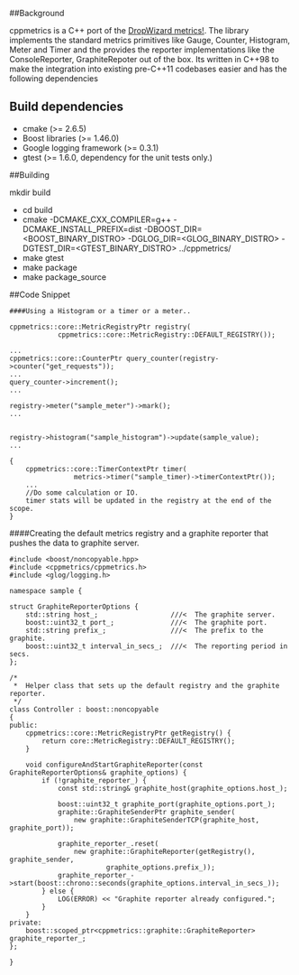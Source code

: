 ##Background

cppmetrics is a C++ port of the [DropWizard metrics!](https://dropwizard.github.io/metrics/3.1.0/).
The library implements the standard metrics primitives like Gauge, Counter, Histogram, Meter and Timer and the provides the reporter
implementations like the ConsoleReporter, GraphiteRepoter out of the box.
Its written in C++98 to make the integration into existing pre-C++11 codebases easier and has the following dependencies

## Build dependencies
- cmake (>= 2.6.5)
- Boost libraries (>= 1.46.0)
- Google logging framework (>= 0.3.1)
- gtest (>= 1.6.0, dependency for the unit tests only.)

##Building

mkdir build
- cd build
- cmake -DCMAKE_CXX_COMPILER=g++ -DCMAKE_INSTALL_PREFIX=dist -DBOOST_DIR=<BOOST_BINARY_DISTRO> -DGLOG_DIR=<GLOG_BINARY_DISTRO> -DGTEST_DIR=<GTEST_BINARY_DISTRO> ../cppmetrics/
- make gtest
- make package
- make package_source

##Code Snippet

```
####Using a Histogram or a timer or a meter..

cppmetrics::core::MetricRegistryPtr registry(
            cppmetrics::core::MetricRegistry::DEFAULT_REGISTRY());

...
cppmetrics::core::CounterPtr query_counter(registry->counter("get_requests"));
...
query_counter->increment();
...

registry->meter("sample_meter")->mark();
...


registry->histogram("sample_histogram")->update(sample_value);
...

{
    cppmetrics::core::TimerContextPtr timer(
                metrics->timer("sample_timer)->timerContextPtr());
    ...
    //Do some calculation or IO.
    timer stats will be updated in the registry at the end of the scope.                
}
```

####Creating the default metrics registry and a graphite reporter that pushes the data to graphite server.

```
#include <boost/noncopyable.hpp>
#include <cppmetrics/cppmetrics.h>
#include <glog/logging.h>

namespace sample {

struct GraphiteReporterOptions {
    std::string host_;                  ///<  The graphite server.
    boost::uint32_t port_;              ///<  The graphite port.
    std::string prefix_;                ///<  The prefix to the graphite.
    boost::uint32_t interval_in_secs_;  ///<  The reporting period in secs.
};

/*
 *  Helper class that sets up the default registry and the graphite reporter.
 */
class Controller : boost::noncopyable
{
public:
    cppmetrics::core::MetricRegistryPtr getRegistry() {
        return core::MetricRegistry::DEFAULT_REGISTRY();
    }
    
    void configureAndStartGraphiteReporter(const GraphiteReporterOptions& graphite_options) {
        if (!graphite_reporter_) {
            const std::string& graphite_host(graphite_options.host_);

            boost::uint32_t graphite_port(graphite_options.port_);
            graphite::GraphiteSenderPtr graphite_sender(
                new graphite::GraphiteSenderTCP(graphite_host, graphite_port));

            graphite_reporter_.reset(
                new graphite::GraphiteReporter(getRegistry(), graphite_sender,
                        graphite_options.prefix_));
            graphite_reporter_->start(boost::chrono::seconds(graphite_options.interval_in_secs_));
        } else {
            LOG(ERROR) << "Graphite reporter already configured.";
        }
    }
private:
    boost::scoped_ptr<cppmetrics::graphite::GraphiteReporter> graphite_reporter_;
};

}
```


